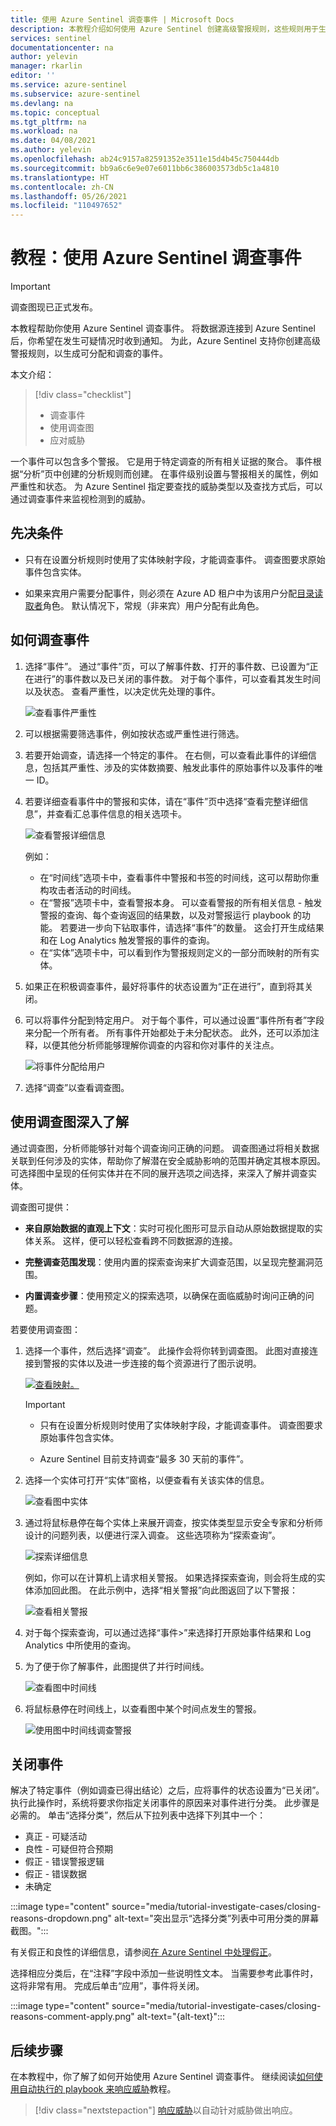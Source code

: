 ```yaml
---
title: 使用 Azure Sentinel 调查事件 | Microsoft Docs
description: 本教程介绍如何使用 Azure Sentinel 创建高级警报规则，这些规则用于生成可分配和调查的事件。
services: sentinel
documentationcenter: na
author: yelevin
manager: rkarlin
editor: ''
ms.service: azure-sentinel
ms.subservice: azure-sentinel
ms.devlang: na
ms.topic: conceptual
ms.tgt_pltfrm: na
ms.workload: na
ms.date: 04/08/2021
ms.author: yelevin
ms.openlocfilehash: ab24c9157a82591352e3511e15d4b45c750444db
ms.sourcegitcommit: bb9a6c6e9e07e6011bb6c386003573db5c1a4810
ms.translationtype: HT
ms.contentlocale: zh-CN
ms.lasthandoff: 05/26/2021
ms.locfileid: "110497652"
---
```

# <a name="tutorial-investigate-incidents-with-azure-sentinel"></a>教程：使用 Azure Sentinel 调查事件

> [!IMPORTANT]
> 调查图现已正式发布。

本教程帮助你使用 Azure Sentinel 调查事件。 将数据源连接到 Azure Sentinel 后，你希望在发生可疑情况时收到通知。 为此，Azure Sentinel 支持你创建高级警报规则，以生成可分配和调查的事件。

本文介绍：
> [!div class="checklist"]
> * 调查事件
> * 使用调查图
> * 应对威胁

一个事件可以包含多个警报。 它是用于特定调查的所有相关证据的聚合。 事件根据“分析”页中创建的分析规则而创建。 在事件级别设置与警报相关的属性，例如严重性和状态。 为 Azure Sentinel 指定要查找的威胁类型以及查找方式后，可以通过调查事件来监视检测到的威胁。

## <a name="prerequisites"></a>先决条件
- 只有在设置分析规则时使用了实体映射字段，才能调查事件。 调查图要求原始事件包含实体。

- 如果来宾用户需要分配事件，则必须在 Azure AD 租户中为该用户分配[目录读取者](../active-directory/roles/permissions-reference.md#directory-readers)角色。 默认情况下，常规（非来宾）用户分配有此角色。

## <a name="how-to-investigate-incidents"></a>如何调查事件

1. 选择“事件”。 通过“事件”页，可以了解事件数、打开的事件数、已设置为“正在进行”的事件数以及已关闭的事件数。 对于每个事件，可以查看其发生时间以及状态。 查看严重性，以决定优先处理的事件。

    ![查看事件严重性](media/tutorial-investigate-cases/incident-severity.png)

1. 可以根据需要筛选事件，例如按状态或严重性进行筛选。

1. 若要开始调查，请选择一个特定的事件。 在右侧，可以查看此事件的详细信息，包括其严重性、涉及的实体数摘要、触发此事件的原始事件以及事件的唯一 ID。

1. 若要详细查看事件中的警报和实体，请在“事件”页中选择“查看完整详细信息”，并查看汇总事件信息的相关选项卡。 

    ![查看警报详细信息](media/tutorial-investigate-cases/incident-timeline.png)

    例如：

    - 在“时间线”选项卡中，查看事件中警报和书签的时间线，这可以帮助你重构攻击者活动的时间线。
    - 在“警报”选项卡中，查看警报本身。 可以查看警报的所有相关信息 - 触发警报的查询、每个查询返回的结果数，以及对警报运行 playbook 的功能。 若要进一步向下钻取事件，请选择“事件”的数量。 这会打开生成结果和在 Log Analytics 触发警报的事件的查询。 
    - 在“实体”选项卡中，可以看到作为警报规则定义的一部分而映射的所有实体。

1. 如果正在积极调查事件，最好将事件的状态设置为“正在进行”，直到将其关闭。

1. 可以将事件分配到特定用户。 对于每个事件，可以通过设置“事件所有者”字段来分配一个所有者。 所有事件开始都处于未分配状态。 此外，还可以添加注释，以便其他分析师能够理解你调查的内容和你对事件的关注点。

    ![将事件分配给用户](media/tutorial-investigate-cases/assign-incident-to-user.png)

1. 选择“调查”以查看调查图。

## <a name="use-the-investigation-graph-to-deep-dive"></a>使用调查图深入了解

通过调查图，分析师能够针对每个调查询问正确的问题。 调查图通过将相关数据关联到任何涉及的实体，帮助你了解潜在安全威胁影响的范围并确定其根本原因。 可选择图中呈现的任何实体并在不同的展开选项之间选择，来深入了解并调查实体。  
  
调查图可提供：

- **来自原始数据的直观上下文**：实时可视化图形可显示自动从原始数据提取的实体关系。 这样，便可以轻松查看跨不同数据源的连接。

- **完整调查范围发现**：使用内置的探索查询来扩大调查范围，以呈现完整漏洞范围。

- **内置调查步骤**：使用预定义的探索选项，以确保在面临威胁时询问正确的问题。

若要使用调查图：

1. 选择一个事件，然后选择“调查”。 此操作会将你转到调查图。 此图对直接连接到警报的实体以及进一步连接的每个资源进行了图示说明。


    [ ![查看映射。](media/tutorial-investigate-cases/investigation-map.png) ](media/tutorial-investigate-cases/investigation-map.png#lightbox)

   > [!IMPORTANT] 
   > - 只有在设置分析规则时使用了实体映射字段，才能调查事件。 调查图要求原始事件包含实体。
   >
   > - Azure Sentinel 目前支持调查“最多 30 天前的事件”。


1. 选择一个实体可打开“实体”窗格，以便查看有关该实体的信息。

    ![查看图中实体](media/tutorial-investigate-cases/map-entities.png)
  
1. 通过将鼠标悬停在每个实体上来展开调查，按实体类型显示安全专家和分析师设计的问题列表，以便进行深入调查。 这些选项称为“探索查询”。

    ![探索详细信息](media/tutorial-investigate-cases/exploration-cases.png)

   例如，你可以在计算机上请求相关警报。 如果选择探索查询，则会将生成的实体添加回此图。 在此示例中，选择“相关警报”向此图返回了以下警报：

    ![查看相关警报](media/tutorial-investigate-cases/related-alerts.png)

1. 对于每个探索查询，可以通过选择“事件\>”来选择打开原始事件结果和 Log Analytics 中所使用的查询。

1. 为了便于你了解事件，此图提供了并行时间线。

    ![查看图中时间线](media/tutorial-investigate-cases/map-timeline.png)

1. 将鼠标悬停在时间线上，以查看图中某个时间点发生的警报。

    ![使用图中时间线调查警报](media/tutorial-investigate-cases/use-timeline.png)

## <a name="closing-an-incident"></a>关闭事件

解决了特定事件（例如调查已得出结论）之后，应将事件的状态设置为“已关闭”。 执行此操作时，系统将要求你指定关闭事件的原因来对事件进行分类。 此步骤是必需的。 单击“选择分类”，然后从下拉列表中选择下列其中一个：

- 真正 - 可疑活动
- 良性 - 可疑但符合预期
- 假正 - 错误警报逻辑
- 假正 - 错误数据
- 未确定

:::image type="content" source="media/tutorial-investigate-cases/closing-reasons-dropdown.png" alt-text="突出显示“选择分类”列表中可用分类的屏幕截图。":::

有关假正和良性的详细信息，请参阅[在 Azure Sentinel 中处理假正](false-positives.md)。

选择相应分类后，在“注释”字段中添加一些说明性文本。 当需要参考此事件时，这将非常有用。 完成后单击“应用”，事件将关闭。

:::image type="content" source="media/tutorial-investigate-cases/closing-reasons-comment-apply.png" alt-text="{alt-text}":::

## <a name="next-steps"></a>后续步骤
在本教程中，你了解了如何开始使用 Azure Sentinel 调查事件。 继续阅读[如何使用自动执行的 playbook 来响应威胁](tutorial-respond-threats-playbook.md)教程。
> [!div class="nextstepaction"]
> [响应威胁](tutorial-respond-threats-playbook.md)以自动针对威胁做出响应。

